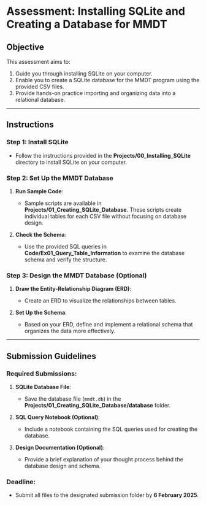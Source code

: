 # **Assessment: Installing SQLite and Creating a Database for MMDT**

## **Objective**
This assessment aims to:
1. Guide you through installing SQLite on your computer.
2. Enable you to create a SQLite database for the MMDT program using the provided CSV files.
3. Provide hands-on practice importing and organizing data into a relational database.

---

## **Instructions**

### **Step 1: Install SQLite**
- Follow the instructions provided in the **Projects/00_Installing_SQLite** directory to install SQLite on your computer.

### **Step 2: Set Up the MMDT Database**
1. **Run Sample Code**:
   - Sample scripts are available in **Projects/01_Creating_SQLite_Database**. These scripts create individual tables for each CSV file without focusing on database design.

2. **Check the Schema**:
   - Use the provided SQL queries in **Code/Ex01_Query_Table_Information** to examine the database schema and verify the structure.

### **Step 3: Design the MMDT Database (Optional)**
1. **Draw the Entity-Relationship Diagram (ERD)**:
   - Create an ERD to visualize the relationships between tables.
   
2. **Set Up the Schema**:
   - Based on your ERD, define and implement a relational schema that organizes the data more effectively.

---

## **Submission Guidelines**
### **Required Submissions**:
1. **SQLite Database File**:
   - Save the database file (`mmdt.db`) in the **Projects/01_Creating_SQLite_Database/database** folder.
   
2. **SQL Query Notebook (Optional)**:
   - Include a notebook containing the SQL queries used for creating the database.

3. **Design Documentation (Optional)**:
   - Provide a brief explanation of your thought process behind the database design and schema.

### **Deadline**:
- Submit all files to the designated submission folder by **6 February 2025**.

